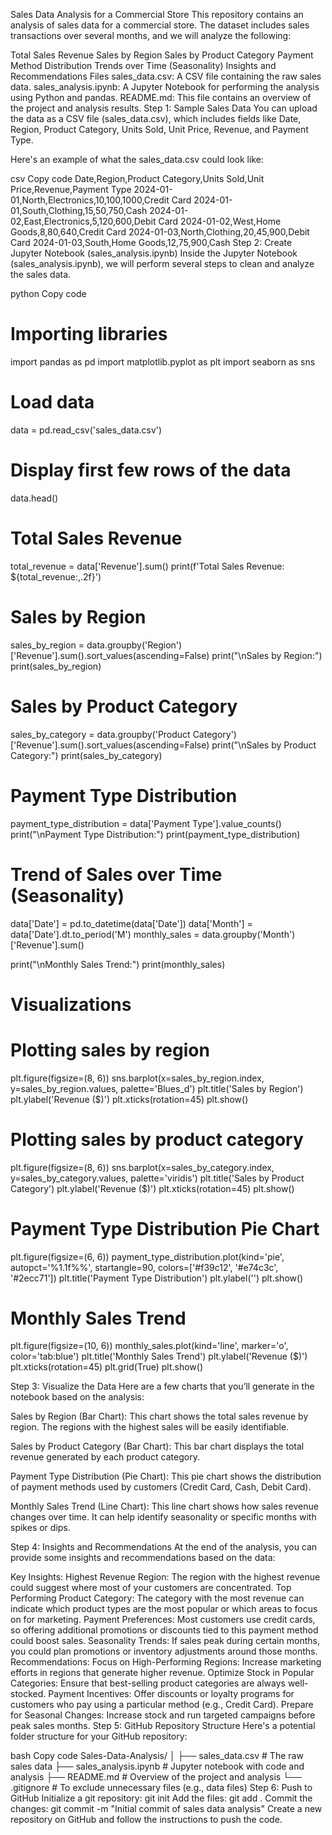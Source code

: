 Sales Data Analysis for a Commercial Store
This repository contains an analysis of sales data for a commercial store. The dataset includes sales transactions over several months, and we will analyze the following:

Total Sales Revenue
Sales by Region
Sales by Product Category
Payment Method Distribution
Trends over Time (Seasonality)
Insights and Recommendations
Files
sales_data.csv: A CSV file containing the raw sales data.
sales_analysis.ipynb: A Jupyter Notebook for performing the analysis using Python and pandas.
README.md: This file contains an overview of the project and analysis results.
Step 1: Sample Sales Data
You can upload the data as a CSV file (sales_data.csv), which includes fields like Date, Region, Product Category, Units Sold, Unit Price, Revenue, and Payment Type.

Here's an example of what the sales_data.csv could look like:

csv
Copy code
Date,Region,Product Category,Units Sold,Unit Price,Revenue,Payment Type
2024-01-01,North,Electronics,10,100,1000,Credit Card
2024-01-01,South,Clothing,15,50,750,Cash
2024-01-02,East,Electronics,5,120,600,Debit Card
2024-01-02,West,Home Goods,8,80,640,Credit Card
2024-01-03,North,Clothing,20,45,900,Debit Card
2024-01-03,South,Home Goods,12,75,900,Cash
Step 2: Create Jupyter Notebook (sales_analysis.ipynb)
Inside the Jupyter Notebook (sales_analysis.ipynb), we will perform several steps to clean and analyze the sales data.

python
Copy code
# Importing libraries
import pandas as pd
import matplotlib.pyplot as plt
import seaborn as sns

# Load data
data = pd.read_csv('sales_data.csv')

# Display first few rows of the data
data.head()

# Total Sales Revenue
total_revenue = data['Revenue'].sum()
print(f'Total Sales Revenue: ${total_revenue:,.2f}')

# Sales by Region
sales_by_region = data.groupby('Region')['Revenue'].sum().sort_values(ascending=False)
print("\nSales by Region:")
print(sales_by_region)

# Sales by Product Category
sales_by_category = data.groupby('Product Category')['Revenue'].sum().sort_values(ascending=False)
print("\nSales by Product Category:")
print(sales_by_category)

# Payment Type Distribution
payment_type_distribution = data['Payment Type'].value_counts()
print("\nPayment Type Distribution:")
print(payment_type_distribution)

# Trend of Sales over Time (Seasonality)
data['Date'] = pd.to_datetime(data['Date'])
data['Month'] = data['Date'].dt.to_period('M')
monthly_sales = data.groupby('Month')['Revenue'].sum()

print("\nMonthly Sales Trend:")
print(monthly_sales)

# Visualizations
# Plotting sales by region
plt.figure(figsize=(8, 6))
sns.barplot(x=sales_by_region.index, y=sales_by_region.values, palette='Blues_d')
plt.title('Sales by Region')
plt.ylabel('Revenue ($)')
plt.xticks(rotation=45)
plt.show()

# Plotting sales by product category
plt.figure(figsize=(8, 6))
sns.barplot(x=sales_by_category.index, y=sales_by_category.values, palette='viridis')
plt.title('Sales by Product Category')
plt.ylabel('Revenue ($)')
plt.xticks(rotation=45)
plt.show()

# Payment Type Distribution Pie Chart
plt.figure(figsize=(6, 6))
payment_type_distribution.plot(kind='pie', autopct='%1.1f%%', startangle=90, colors=['#f39c12', '#e74c3c', '#2ecc71'])
plt.title('Payment Type Distribution')
plt.ylabel('')
plt.show()

# Monthly Sales Trend
plt.figure(figsize=(10, 6))
monthly_sales.plot(kind='line', marker='o', color='tab:blue')
plt.title('Monthly Sales Trend')
plt.ylabel('Revenue ($)')
plt.xticks(rotation=45)
plt.grid(True)
plt.show()

Step 3: Visualize the Data
Here are a few charts that you’ll generate in the notebook based on the analysis:

Sales by Region (Bar Chart): This chart shows the total sales revenue by region. The regions with the highest sales will be easily identifiable.

Sales by Product Category (Bar Chart): This bar chart displays the total revenue generated by each product category.

Payment Type Distribution (Pie Chart): This pie chart shows the distribution of payment methods used by customers (Credit Card, Cash, Debit Card).

Monthly Sales Trend (Line Chart): This line chart shows how sales revenue changes over time. It can help identify seasonality or specific months with spikes or dips.

Step 4: Insights and Recommendations
At the end of the analysis, you can provide some insights and recommendations based on the data:

Key Insights:
Highest Revenue Region: The region with the highest revenue could suggest where most of your customers are concentrated.
Top Performing Product Category: The category with the most revenue can indicate which product types are the most popular or which areas to focus on for marketing.
Payment Preferences: Most customers use credit cards, so offering additional promotions or discounts tied to this payment method could boost sales.
Seasonality Trends: If sales peak during certain months, you could plan promotions or inventory adjustments around those months.
Recommendations:
Focus on High-Performing Regions: Increase marketing efforts in regions that generate higher revenue.
Optimize Stock in Popular Categories: Ensure that best-selling product categories are always well-stocked.
Payment Incentives: Offer discounts or loyalty programs for customers who pay using a particular method (e.g., Credit Card).
Prepare for Seasonal Changes: Increase stock and run targeted campaigns before peak sales months.
Step 5: GitHub Repository Structure
Here's a potential folder structure for your GitHub repository:

bash
Copy code
Sales-Data-Analysis/
│
├── sales_data.csv              # The raw sales data
├── sales_analysis.ipynb        # Jupyter notebook with code and analysis
├── README.md                   # Overview of the project and analysis
└── .gitignore                  # To exclude unnecessary files (e.g., data files)
Step 6: Push to GitHub
Initialize a git repository: git init
Add the files: git add .
Commit the changes: git commit -m "Initial commit of sales data analysis"
Create a new repository on GitHub and follow the instructions to push the code.
